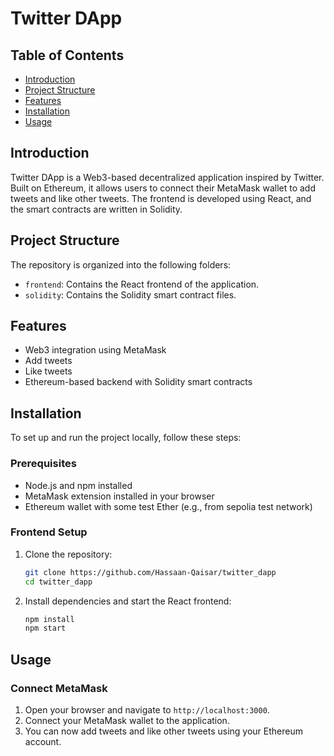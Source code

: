 # Twitter DApp

## Table of Contents

- [Introduction](#introduction)
- [Project Structure](#project-structure)
- [Features](#features)
- [Installation](#installation)
- [Usage](#usage)

## Introduction

Twitter DApp is a Web3-based decentralized application inspired by Twitter. Built on Ethereum, it allows users to connect their MetaMask wallet to add tweets and like other tweets. The frontend is developed using React, and the smart contracts are written in Solidity.

## Project Structure

The repository is organized into the following folders:

- `frontend`: Contains the React frontend of the application.
- `solidity`: Contains the Solidity smart contract files.

## Features

- Web3 integration using MetaMask
- Add tweets
- Like tweets
- Ethereum-based backend with Solidity smart contracts

## Installation

To set up and run the project locally, follow these steps:

### Prerequisites

- Node.js and npm installed
- MetaMask extension installed in your browser
- Ethereum wallet with some test Ether (e.g., from sepolia test network)

### Frontend Setup

1. Clone the repository:
    ```bash
    git clone https://github.com/Hassaan-Qaisar/twitter_dapp
    cd twitter_dapp
    ```

1. Install dependencies and start the React frontend:
    ```bash
    npm install
    npm start
    ```

## Usage

### Connect MetaMask

1. Open your browser and navigate to `http://localhost:3000`.
2. Connect your MetaMask wallet to the application.
3. You can now add tweets and like other tweets using your Ethereum account.

